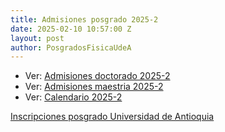 ```yaml
---
title: Admisiones posgrado 2025-2
date: 2025-02-10 10:57:00 Z
layout: post
author: PosgradosFisicaUdeA
---
```


* Ver: [Admisiones doctorado 2025-2](https://drive.google.com/file/d/1GLse22SYF7xgsjVvczfxNGfXaY5DuKrZ/view?usp=drive_link)
* Ver: [Admisiones maestria 2025-2](https://drive.google.com/file/d/1RwXjMirS1sjXW4BtUe7ykgGQw19b1OHb/view?usp=sharing)
* Ver: [Calendario 2025-2](https://drive.google.com/file/d/1FXlgeYS3oCqm2BTb-_Jto3mwgg1sDrHc/view?usp=sharing)




<!-- more -->
[Inscripciones posgrado Universidad de Antioquia](http://bit.ly/posgrado2018-2)

